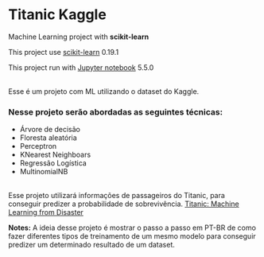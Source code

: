 # Titanic Kaggle

Machine Learning project with <b>scikit-learn</b>

<p> This project use <a href="https://scikit-learn.org/">scikit-learn</a> 0.19.1</p>
<p> This project run with <a href="https://jupyter.org/">Jupyter notebook</a> 5.5.0 </p>


<br>Esse é um projeto com ML utilizando o dataset do Kaggle.

### Nesse projeto serão abordadas as seguintes técnicas: 
 * Árvore de decisão
 * Floresta aleatória
 * Perceptron
 * KNearest Neighboars
 * Regressão Logística
 * MultinomialNB

<br> Esse projeto utilizará informações de passageiros do Titanic, para conseguir predizer a probabilidade de sobrevivência.
<a href="https://www.kaggle.com/c/titanic/">Titanic: Machine Learning from Disaster</a>


<b>Notes:</b> A ideia desse projeto é mostrar o passo a passo em PT-BR de como fazer diferentes tipos de treinamento de um mesmo modelo para conseguir predizer um determinado resultado de um dataset.